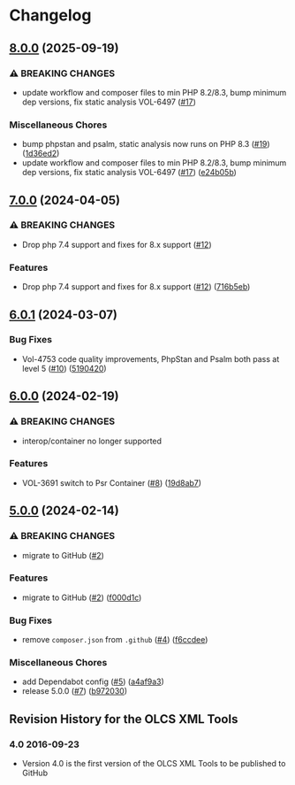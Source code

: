 # Changelog

## [8.0.0](https://github.com/dvsa/olcs-xmltools/compare/v7.0.0...v8.0.0) (2025-09-19)


### ⚠ BREAKING CHANGES

* update workflow and composer files to min PHP 8.2/8.3, bump minimum dep versions, fix static analysis VOL-6497 ([#17](https://github.com/dvsa/olcs-xmltools/issues/17))

### Miscellaneous Chores

* bump phpstan and psalm, static analysis now runs on PHP 8.3 ([#19](https://github.com/dvsa/olcs-xmltools/issues/19)) ([1d36ed2](https://github.com/dvsa/olcs-xmltools/commit/1d36ed2b200acbe2fee491b234d37d03ec5d5a26))
* update workflow and composer files to min PHP 8.2/8.3, bump minimum dep versions, fix static analysis VOL-6497 ([#17](https://github.com/dvsa/olcs-xmltools/issues/17)) ([e24b05b](https://github.com/dvsa/olcs-xmltools/commit/e24b05b506cce8e148b39aa6d60fb74bc3e78799))

## [7.0.0](https://github.com/dvsa/olcs-xmltools/compare/v6.0.1...v7.0.0) (2024-04-05)


### ⚠ BREAKING CHANGES

* Drop php 7.4 support and fixes for 8.x support ([#12](https://github.com/dvsa/olcs-xmltools/issues/12))

### Features

* Drop php 7.4 support and fixes for 8.x support ([#12](https://github.com/dvsa/olcs-xmltools/issues/12)) ([716b5eb](https://github.com/dvsa/olcs-xmltools/commit/716b5eb1ddd253cfb10af115bf666206754b3b66))

## [6.0.1](https://github.com/dvsa/olcs-xmltools/compare/v6.0.0...v6.0.1) (2024-03-07)


### Bug Fixes

* Vol-4753 code quality improvements, PhpStan and Psalm both pass at level 5 ([#10](https://github.com/dvsa/olcs-xmltools/issues/10)) ([5190420](https://github.com/dvsa/olcs-xmltools/commit/51904204161954fabaac56614258e239d33c4a68))

## [6.0.0](https://github.com/dvsa/olcs-xmltools/compare/v5.0.0...v6.0.0) (2024-02-19)


### ⚠ BREAKING CHANGES

* interop/container no longer supported

### Features

* VOL-3691 switch to Psr Container ([#8](https://github.com/dvsa/olcs-xmltools/issues/8)) ([19d8ab7](https://github.com/dvsa/olcs-xmltools/commit/19d8ab7563305ee357ed336526a48525b6d1e14d))

## [5.0.0](https://github.com/dvsa/olcs-xmltools/compare/v5.0.0...v5.0.0) (2024-02-14)


### ⚠ BREAKING CHANGES

* migrate to GitHub ([#2](https://github.com/dvsa/olcs-xmltools/issues/2))

### Features

* migrate to GitHub ([#2](https://github.com/dvsa/olcs-xmltools/issues/2)) ([f000d1c](https://github.com/dvsa/olcs-xmltools/commit/f000d1cabb03e9e491ddc0e0d7d43195577661e0))


### Bug Fixes

* remove `composer.json` from `.github` ([#4](https://github.com/dvsa/olcs-xmltools/issues/4)) ([f6ccdee](https://github.com/dvsa/olcs-xmltools/commit/f6ccdee5e7800cf103070ba003e9d6474aaa723b))


### Miscellaneous Chores

* add Dependabot config ([#5](https://github.com/dvsa/olcs-xmltools/issues/5)) ([a4af9a3](https://github.com/dvsa/olcs-xmltools/commit/a4af9a39abb408227882f4dc74c8353fed0d812f))
* release 5.0.0 ([#7](https://github.com/dvsa/olcs-xmltools/issues/7)) ([b972030](https://github.com/dvsa/olcs-xmltools/commit/b972030b340ba3b01cbe421fc0041841b6c3add9))

## Revision History for the OLCS XML Tools ### 4.0 2016-09-23 - Version 4.0 is the first version of the OLCS XML Tools to be published to GitHub
